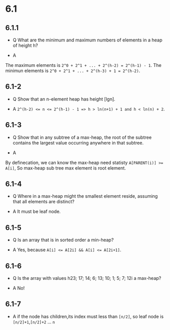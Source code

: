 # 6.1

## 6.1.1

*  Q
What are the minimum and maximum numbers of elements in a heap of height h?

*  A

The maximum elements is `2^0 + 2^1 + ... + 2^(h-2) = 2^(h-1) - 1`.
The minimun elements is `2^0 + 2^1 + ... + 2^(h-3) + 1 = 2^(h-2)`.

## 6.1-2

*  Q
Show that an n-element heap has height [lgn].

*  A
`2^(h-2) <= n <= 2^(h-1) - 1 => h > ln(n+1) + 1 and h < ln(n) + 2`.

## 6.1-3

*  Q
Show that in any subtree of a max-heap, the root of the subtree contains the largest value occurring anywhere in that subtree.

*  A

By definecation, we can know the max-heap need statisty `A[PARENT(i)] >= A[i]`, So max-heap sub tree max element is root element.

## 6.1-4

*  Q
Where in a max-heap might the smallest element reside, assuming that all elements are distinct?

*  A
It must be leaf node.

## 6.1-5

*  Q
Is an array that is in sorted order a min-heap?

*  A
Yes, because `A[i] <= A[2i] && A[i] <= A[2i+1]`.

## 6.1-6

*  Q
Is the array with values h23; 17; 14; 6; 13; 10; 1; 5; 7; 12i a max-heap?

*  A
No!

## 6.1-7

*  A
if the node has children,its index must less than `[n/2]`, so leaf node is `[n/2]+1`,`[n/2]+2` ... `n`
